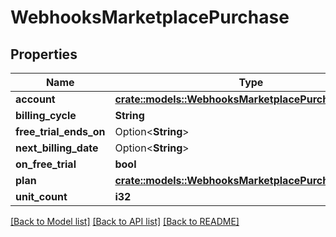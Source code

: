 # WebhooksMarketplacePurchase

## Properties

Name | Type | Description | Notes
------------ | ------------- | ------------- | -------------
**account** | [**crate::models::WebhooksMarketplacePurchaseAccount**](webhooks_marketplace_purchase_account.md) |  | 
**billing_cycle** | **String** |  | 
**free_trial_ends_on** | Option<**String**> |  | 
**next_billing_date** | Option<**String**> |  | 
**on_free_trial** | **bool** |  | 
**plan** | [**crate::models::WebhooksMarketplacePurchasePlan**](webhooks_marketplace_purchase_plan.md) |  | 
**unit_count** | **i32** |  | 

[[Back to Model list]](../README.md#documentation-for-models) [[Back to API list]](../README.md#documentation-for-api-endpoints) [[Back to README]](../README.md)


